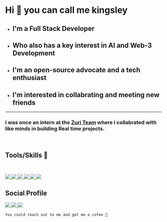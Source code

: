 # Hi 👋 you can call me kingsley

- ## I'm a Full Stack Developer <br>
- ## Who also has a key interest in AI and Web-3 Development
- ## I'm an open-source advocate and a tech enthusiast
- ## I'm interested in collabrating and meeting new friends
<hr>

### I was once an intern at the [Zuri Team]( https://training.zuri.team/) where I collabrated with like minds in building Real time projects.
<br>

## Tools/Skills 🧰
<br>
<p>
    <a href='https://reactjs.org/'>
        <img src='https://img.shields.io/badge/Reactjs-DD0031?style=for-the-badge&logo=react&logoColor=white'>
        </img>
    </a>
    <a href='https://www.djangoproject.com/'>
        <img src='https://img.shields.io/badge/Django-DD0031?style=for-the-badge&logo=django&logoColor=white'>
        </img>
    </a>
    <a href='https://fastapi.tiangolo.com/'>
        <img src='https://img.shields.io/badge/Fastapi-DD0031?style=for-the-badge&logo=fastapi&logoColor=white'>
        </img>
    </a>
    <a href='https://getbootstrap.com/'>
        <img src='https://img.shields.io/badge/Bootstrap-DD0031?style=for-the-badge&logo=bootstrap&logoColor=white'>
        </img>
    </a>
    <a href='https://www.python.org/'>
        <img src='https://img.shields.io/badge/python-DD0031?style=for-the-badge&logo=python&logoColor=white'>
        </img>
    </a>
    <a href='https://www.javascript.com/'>
        <img src='https://img.shields.io/badge/javascript-DD0031?style=for-the-badge&logo=javascript&logoColor=white'>
        </img>
    </a>
</p>

## Social Profile

<a href='https://twitter.com/kingboy_____'>
    <img src='https://img.shields.io/badge/twitter-DD0031?style=for-the-badge&logo=twitter&logoColor=white'>
    </img>
</a>
<a href=' www.linkedin.com/in/kingsley-me'>
    <img src='https://img.shields.io/badge/linkedin-DD0031?style=for-the-badge&logo=linkedin&logoColor=white'>
    </img>
</a>
<a href='https://www.instagram.com/kingsleyy_opara/'>
    <img src='https://img.shields.io/badge/instagram-DD0031?style=for-the-badge&logo=instagram&logoColor=white'>
    </img>
</a>

<br>

```
You could reach out to me and get me a cofee 🍷

```
